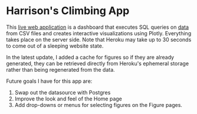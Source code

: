 # Harrison's Climbing App

This [live web application](https://harrisonized-climbing-app.herokuapp.com/) is a dashboard that executes SQL queries on [data](https://github.com/harrisonized/climbing-app-heroku/tree/master/data) from CSV files and creates interactive visualizations using Plotly. Everything takes place on the server side. Note that Heroku may take up to 30 seconds to come out of a sleeping website state.

In the latest update, I added a cache for figures so if they are already generated, they can be retrieved directly from Heroku's ephemeral storage rather than being regenerated from the data.

 Future goals I have for this app are:

1. Swap out the datasource with Postgres
2. Improve the look and feel of the Home page
3. Add drop-downs or menus for selecting figures on the Figure pages.